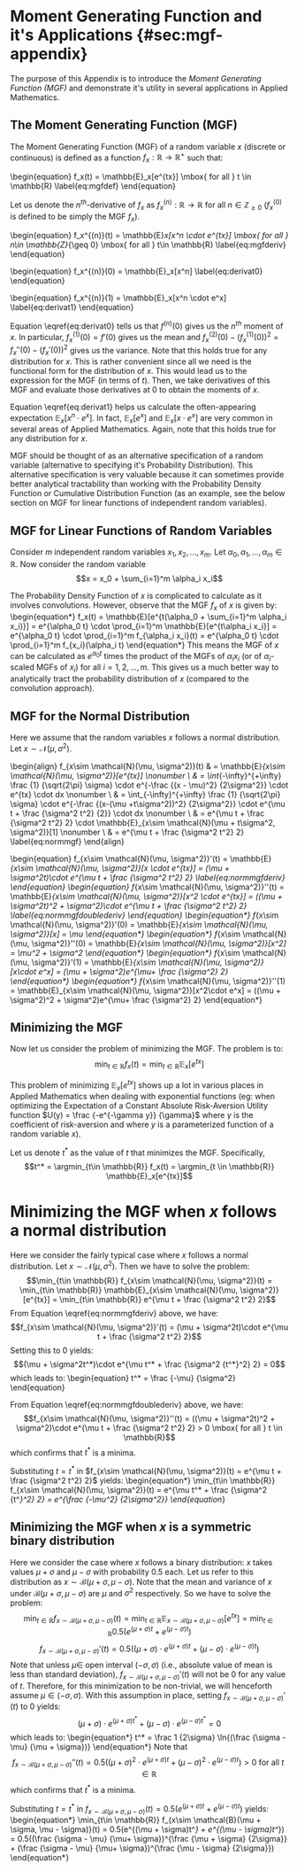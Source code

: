 # Moment Generating Function and it's Applications {#sec:mgf-appendix}

The purpose of this Appendix is to introduce the *Moment Generating Function (MGF)* and demonstrate it's utility in several applications in Applied Mathematics. 

## The Moment Generating Function (MGF)

The Moment Generating Function (MGF) of a random variable $x$ (discrete or continuous) is defined as a function $f_x : \mathbb{R} \rightarrow \mathbb{R}^+$ such that:

\begin{equation}
f_x(t) = \mathbb{E}_x[e^{tx}] \mbox{ for all } t \in \mathbb{R} \label{eq:mgfdef}
\end{equation}

Let us denote the $n^{th}$-derivative of $f_x$ as $f_x^{(n)} : \mathbb{R} \rightarrow \mathbb{R}$ for all $n\in \mathbb{Z}_{\geq 0}$ ($f_x^{(0)}$ is defined to be simply the MGF $f_x$).

\begin{equation}
f_x^{(n)}(t) = \mathbb{E}_x[x^n \cdot e^{tx}] \mbox{ for all } n\in \mathbb{Z}_{\geq 0} \mbox{ for all } t\in \mathbb{R} \label{eq:mgfderiv}
\end{equation}

\begin{equation}
f_x^{(n)}(0) = \mathbb{E}_x[x^n]  \label{eq:derivat0}
\end{equation}

\begin{equation}
f_x^{(n)}(1) = \mathbb{E}_x[x^n \cdot e^x]  \label{eq:derivat1}
\end{equation}

Equation \eqref{eq:derivat0} tells us that $f^{(n)}(0)$ gives us the $n^{th}$ moment of $x$. In particular, $f_x^{(1)}(0) = f'(0)$ gives us the mean and $f_x^{(2)}(0) - (f_x^{(1)}(0))^2 = f_x''(0) - (f_x'(0))^2$ gives us the variance. Note that this holds true for any distribution for $x$. This is rather convenient since all we need is the functional form for the distribution of $x$. This would lead us to the expression for the MGF (in terms of $t$). Then, we take derivatives of this MGF and evaluate those derivatives at 0 to obtain the moments of $x$.

Equation \eqref{eq:derivat1} helps us calculate the often-appearing expectation $\mathbb{E}_x[x^n \cdot e^x]$. In fact, $\mathbb{E}_x[e^x]$ and $\mathbb{E}_x[x \cdot e^x]$ are very common in several areas of Applied Mathematics. Again, note that this holds true for any distribution for $x$.

MGF should be thought of as an alternative specification of a random variable (alternative to specifying it's Probability Distribution). This alternative specification is very valuable because it can sometimes provide better analytical tractability than working with the Probability Density Function or Cumulative Distribution Function (as an example, see the below section on MGF for linear functions of independent random variables).

## MGF for Linear Functions of Random Variables

Consider $m$ independent random variables $x_1, x_2, \ldots, x_m$. Let $\alpha_0, \alpha_1, \ldots, \alpha_m \in \mathbb{R}$. Now consider the random variable
$$x = x_0 + \sum_{i=1}^m \alpha_i x_i$$

The Probability Density Function of $x$ is complicated to calculate as it involves convolutions. However, observe that the MGF $f_x$ of $x$ is given by:
\begin{equation*}
f_x(t) = \mathbb{E}[e^{t(\alpha_0 + \sum_{i=1}^m \alpha_i x_i)}] = e^{\alpha_0 t} \cdot \prod_{i=1}^m \mathbb{E}[e^{t\alpha_i x_i}] = e^{\alpha_0 t}  \cdot \prod_{i=1}^m f_{\alpha_i x_i}(t) = e^{\alpha_0 t}  \cdot \prod_{i=1}^m f_{x_i}(\alpha_i t)
\end{equation*}
This means the MGF of $x$ can be calculated as $e^{\alpha_0 t}$ times the product of the MGFs of $\alpha_i x_i$ (or of $\alpha_i$-scaled MGFs of $x_i$) for all $i = 1, 2, \ldots, m$. This gives us a much better way to analytically tract the probability distribution of $x$ (compared to the convolution approach).


## MGF for the Normal Distribution

Here we assume that the random variables $x$ follows a normal distribution. Let $x \sim \mathcal{N}(\mu, \sigma^2)$.

\begin{align}
f_{x\sim \mathcal{N}(\mu, \sigma^2)}(t) & = \mathbb{E}_{x\sim \mathcal{N}(\mu, \sigma^2)}[e^{tx}] \nonumber \\
& = \int_{-\infty}^{+\infty} \frac {1} {\sqrt{2\pi} \sigma} \cdot e^{-\frac {(x - \mu)^2} {2\sigma^2}} \cdot e^{tx} \cdot dx \nonumber \\
& = \int_{-\infty}^{+\infty} \frac {1} {\sqrt{2\pi} \sigma} \cdot e^{-\frac {(x-(\mu +t\sigma^2))^2} {2\sigma^2}} \cdot e^{\mu t + \frac {\sigma^2 t^2} {2}} \cdot dx \nonumber \\
& = e^{\mu t + \frac {\sigma^2 t^2} 2} \cdot \mathbb{E}_{x\sim \mathcal{N}(\mu + t\sigma^2, \sigma^2)}[1] \nonumber \\
& = e^{\mu t + \frac {\sigma^2 t^2} 2} \label{eq:normmgf}
\end{align}

\begin{equation}
f_{x\sim \mathcal{N}(\mu, \sigma^2)}'(t) = \mathbb{E}_{x\sim \mathcal{N}(\mu, \sigma^2)}[x \cdot e^{tx}] = (\mu + \sigma^2t)\cdot e^{\mu t + \frac {\sigma^2 t^2} 2} \label{eq:normmgfderiv}
\end{equation}
\begin{equation}
f_{x\sim \mathcal{N}(\mu, \sigma^2)}''(t) = \mathbb{E}_{x\sim \mathcal{N}(\mu, \sigma^2)}[x^2 \cdot e^{tx}] = ((\mu + \sigma^2t)^2 + \sigma^2)\cdot e^{\mu t + \frac {\sigma^2 t^2} 2} \label{eq:normmgfdoublederiv}
\end{equation}
\begin{equation*}
f_{x\sim \mathcal{N}(\mu, \sigma^2)}'(0) = \mathbb{E}_{x\sim \mathcal{N}(\mu, \sigma^2)}[x] = \mu
\end{equation*}
\begin{equation*}
f_{x\sim \mathcal{N}(\mu, \sigma^2)}''(0) = \mathbb{E}_{x\sim \mathcal{N}(\mu, \sigma^2)}[x^2] = \mu^2 + \sigma^2
\end{equation*}
\begin{equation*}
f_{x\sim \mathcal{N}(\mu, \sigma^2)}'(1) = \mathbb{E}_{x\sim \mathcal{N}(\mu, \sigma^2)}[x\cdot e^x] = (\mu + \sigma^2)e^{\mu+ \frac {\sigma^2} 2}
\end{equation*}
\begin{equation*}
f_{x\sim \mathcal{N}(\mu, \sigma^2)}''(1) = \mathbb{E}_{x\sim \mathcal{N}(\mu, \sigma^2)}[x^2\cdot e^x] = ((\mu + \sigma^2)^2 + \sigma^2)e^{\mu+ \frac {\sigma^2} 2}
\end{equation*}

## Minimizing the MGF

Now let us consider the problem of minimizing the MGF. The problem is to:
$$\min_{t\in \mathbb{R}} f_x(t) = \min_{t\in \mathbb{R}} \mathbb{E}_x[e^{tx}]$$

This problem of minimizing $\mathbb{E}_x[e^{tx}]$ shows up a lot in various places in Applied Mathematics when dealing with exponential functions (eg: when optimizing the Expectation of a Constant Absolute Risk-Aversion Utility function $U(y) = \frac {-e^{-\gamma y}} {\gamma}$ where $\gamma$ is the coefficient of risk-aversion and where $y$ is a parameterized function of a random variable $x$).

Let us denote $t^*$ as the value of $t$ that minimizes the MGF. Specifically,
$$t^* = \argmin_{t\in \mathbb{R}} f_x(t) = \argmin_{t \in \mathbb{R}} \mathbb{E}_x[e^{tx}]$$

# Minimizing the MGF when $x$ follows a normal distribution

Here we consider the fairly typical case where $x$ follows a normal distribution. Let $x\sim \mathcal{N}(\mu, \sigma^2)$. Then we have to solve the problem:
$$\min_{t\in \mathbb{R}} f_{x\sim \mathcal{N}(\mu, \sigma^2)}(t) = \min_{t\in \mathbb{R}} \mathbb{E}_{x\sim \mathcal{N}(\mu, \sigma^2)}[e^{tx}] = \min_{t\in \mathbb{R}} e^{\mu t + \frac {\sigma^2 t^2} 2}$$
From Equation \eqref{eq:normmgfderiv} above, we have:
$$f_{x\sim \mathcal{N}(\mu, \sigma^2)}'(t) = (\mu + \sigma^2t)\cdot e^{\mu t + \frac {\sigma^2 t^2} 2}$$
Setting this to 0 yields:
$$(\mu + \sigma^2t^*)\cdot e^{\mu t^* + \frac {\sigma^2 {t^*}^2} 2} = 0$$
which leads to:
\begin{equation}
t^* = \frac {-\mu} {\sigma^2}
\end{equation}

From Equation \eqref{eq:normmgfdoublederiv} above, we have:
$$f_{x\sim \mathcal{N}(\mu, \sigma^2)}''(t) = ((\mu + \sigma^2t)^2 + \sigma^2)\cdot e^{\mu t + \frac {\sigma^2 t^2} 2} > 0 \mbox{ for all } t \in \mathbb{R}$$
which confirms that $t^*$ is a minima.

Substituting $t=t^*$ in $f_{x\sim \mathcal{N}(\mu, \sigma^2)}(t) = e^{\mu t + \frac {\sigma^2 t^2} 2}$ yields:
\begin{equation*}
\min_{t\in \mathbb{R}} f_{x\sim \mathcal{N}(\mu, \sigma^2)}(t) = e^{\mu t^* + \frac {\sigma^2 {t^*}^2} 2} = e^{\frac {-\mu^2} {2\sigma^2}}
\end{equation*}

## Minimizing the MGF when $x$ is a symmetric binary distribution

Here we consider the case where $x$ follows a binary distribution: $x$ takes values $\mu + \sigma$ and $\mu - \sigma$ with probability 0.5 each. Let us refer to this distribution as $x \sim \mathcal{B}(\mu + \sigma, \mu - \sigma)$. Note that the mean and variance of $x$ under $\mathcal{B}(\mu + \sigma, \mu - \sigma)$ are $\mu$ and $\sigma^2$ respectively. So we have to solve the problem:
$$\min_{t\in \mathbb{R}} f_{x\sim \mathcal{B}(\mu + \sigma, \mu - \sigma)}(t) = \min_{t\in \mathbb{R}} \mathbb{E}_{x\sim \mathcal{B}(\mu + \sigma, \mu - \sigma)}[e^{tx}] = \min_{t\in \mathbb{R}} 0.5(e^{(\mu + \sigma)t} + e^{(\mu - \sigma)t})$$
$$f_{x\sim \mathcal{B}(\mu + \sigma, \mu - \sigma)}'(t) = 0.5((\mu + \sigma) \cdot e^{(\mu + \sigma)t} + (\mu - \sigma) \cdot e^{(\mu - \sigma)t})$$
Note that unless $\mu \in$ open interval $(-\sigma, \sigma)$ (i.e., absolute value of mean is less than standard deviation), $f_{x\sim \mathcal{B}(\mu + \sigma, \mu - \sigma)}'(t)$ will not be 0 for any value of $t$. Therefore, for this minimization to be non-trivial, we will henceforth assume $\mu \in (-\sigma, \sigma)$.
With this assumption in place, setting $f_{x\sim \mathcal{B}(\mu + \sigma, \mu - \sigma)}'(t)$ to 0 yields:
$$(\mu + \sigma) \cdot e^{(\mu + \sigma)t^*} + (\mu - \sigma) \cdot e^{(\mu - \sigma)t^*} = 0$$
which leads to:
\begin{equation*}
t^* = \frac 1 {2\sigma} \ln{(\frac {\sigma - \mu} {\mu + \sigma})}
\end{equation*}
Note that
$$f_{x\sim \mathcal{B}(\mu + \sigma, \mu - \sigma)}''(t) =  0.5((\mu + \sigma)^2 \cdot e^{(\mu + \sigma)t} + (\mu - \sigma)^2 \cdot e^{(\mu - \sigma)t}) > 0 \mbox{ for all } t \in \mathbb{R}$$
which confirms that $t^*$ is a minima.

Substituting $t=t^*$ in $f_{x\sim \mathcal{B}(\mu + \sigma, \mu - \sigma)}(t) = 0.5(e^{(\mu + \sigma)t} + e^{(\mu - \sigma)t})$ yields:
\begin{equation*}
\min_{t\in \mathbb{R}} f_{x\sim \mathcal{B}(\mu + \sigma, \mu - \sigma)}(t) = 0.5(e^{(\mu + \sigma)t^*} + e^{(\mu - \sigma)t^*}) = 0.5((\frac {\sigma - \mu} {\mu+ \sigma})^{\frac {\mu + \sigma} {2\sigma}} + (\frac {\sigma - \mu} {\mu+ \sigma})^{\frac {\mu - \sigma} {2\sigma}})
\end{equation*}

